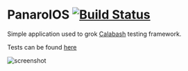 # PanaroIOS [![Build Status](https://travis-ci.org/Alfredo81/PanaroIOS.svg)](https://travis-ci.org/Alfredo81/PanaroIOS)


Simple application used to grok [Calabash](http://calaba.sh/) testing framework.

Tests can be found [here](https://github.com/dcampogiani/CalabashPanaroiOS)

![screenshot](http://i.imgur.com/Z7mxsZY.png)
